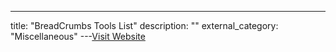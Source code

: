 ---
title: "BreadCrumbs Tools List"
description: ""
external_category: "Miscellaneous"
---[Visit Website](https://www.breadcrumbs.app/our-tools)

